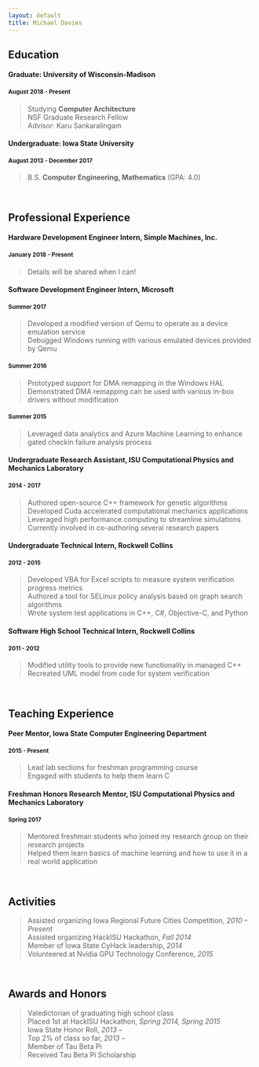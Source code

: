 ```yaml
---
layout: default
title: Michael Davies
---
```

## Education
#### Graduate: **University of Wisconsin-Madison**
#### <small>August 2018 - Present</small>
> Studying **Computer Architecture** <br>
> NSF Graduate Research Fellow <br>
> Advisor: Karu Sankaralingam

#### Undergraduate: **Iowa State University**
#### <small>August 2013 - December 2017</small>
> B.S. **Computer Engineering, Mathematics** (GPA: 4.0)

<br>

## Professional Experience

#### Hardware Development Engineer Intern, **Simple Machines, Inc.**
#### <small>January 2018 - Present</small>

> Details will be shared when I can!

#### Software Development Engineer Intern, **Microsoft**
#### <small>Summer 2017</small>

> Developed a modified version of Qemu to operate as a device emulation service <br>
> Debugged Windows running with various emulated devices provided by Qemu <br>

#### <small>Summer 2016</small>

> Prototyped support for DMA remapping in the Windows HAL <br>
> Demonstrated DMA remapping can be used with various in-box drivers without modification <br>

#### <small>Summer 2015</small>

> Leveraged data analytics and Azure Machine Learning to enhance gated checkin failure analysis process <br>

#### Undergraduate Research Assistant, **ISU Computational Physics and Mechanics Laboratory**
#### <small>2014 - 2017</small>

> Authored open-source C++ framework for genetic algorithms <br>
> Developed Cuda accelerated computational mechanics applications <br>
> Leveraged high performance computing to streamline simulations <br>
> Currently involved in co-authoring several research papers <br>

#### Undergraduate Technical Intern, **Rockwell Collins**
#### <small>2012 - 2015</small>

> Developed VBA for Excel scripts to measure system verification progress metrics <br>
> Authored a tool for SELinux policy analysis based on graph search algorithms <br>
> Wrote system test applications in C++, C#, Objective-C, and Python <br>

#### Software High School Technical Intern, **Rockwell Collins**
#### <small>2011 - 2012</small>

> Modified utility tools to provide new functionality in managed C++ <br>
> Recreated UML model from code for system verification <br>

<br>

## Teaching Experience

#### Peer Mentor, **Iowa State Computer Engineering Department**
#### <small>2015 - Present</small>

> Lead lab sections for freshman programming course <br>
> Engaged with students to help them learn C <br>

#### Freshman Honors Research Mentor, **ISU Computational Physics and Mechanics Laboratory**
#### <small>Spring 2017</small>

> Mentored freshman students who joined my research group on their research projects <br>
> Helped them learn basics of machine learning and how to use it in a real world application <br>

<br>

## Activities

> Assisted organizing Iowa Regional Future Cities Competition, *2010 – Present* <br>
> Assisted organizing HackISU Hackathon, *Fall 2014* <br>
> Member of Iowa State CyHack leadership, *2014* <br>
> Volunteered at Nvidia GPU Technology Conference, *2015* <br>

<br>

## Awards and Honors

> Valedictorian of graduating high school class <br>
> Placed 1st at HackISU Hackathon, *Spring 2014, Spring 2015* <br>
> Iowa State Honor Roll, *2013 –* <br>
> Top 2% of class so far, *2013 –* <br>
> Member of Tau Beta Pi <br>
> Received Tau Beta Pi Scholarship <br>
